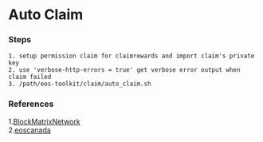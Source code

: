 # Auto Claim

### Steps
```
1. setup permission claim for claimrewards and import claim's private key
2. use 'verbose-http-errors = true' get verbose error output when claim failed
3. /path/eos-toolkit/claim/auto_claim.sh
```

### References
1.[BlockMatrixNetwork](https://github.com/BlockMatrixNetwork/eos-bp-failover/tree/master/claim-rewards)  
2.[eoscanada](https://github.com/eoscanada/eos-claimer)
